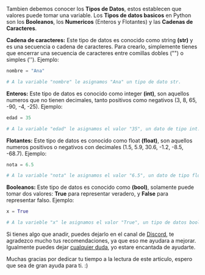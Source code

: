 
Tambien debemos conocer los **Tipos de Datos**, estos establecen que valores puede tomar una variable. Los **Tipos de datos basicos** en Python son los **Booleanos**, los **Numericos** (Enteros y Flotantes) y las **Cadenas de Caracteres**. 




**Cadena de caracteres:** Este tipo de datos es conocido como string **(str)** y es una secuencia o cadena de caracteres. Para crearlo, simplemente tienes que encerrar una secuencia de caracteres entre comillas dobles ("") o simples (''). Ejemplo:
 ```python
nombre = "Ana"

# A la variable "nombre" le asignamos "Ana" un tipo de dato str.
```



**Enteros:** Este tipo de datos es conocido como integer **(int)**, son aquellos numeros que no tienen decimales, tanto positivos como negativos (3, 8, 65, -90, -4, -25). Ejemplo:
```python
edad = 35

# A la variable "edad" le asignamos el valor "35", un dato de tipo int.
```



**Flotantes:** Este tipo de datos es conocido como float **(float)**, son aquellos numeros positivos o negativos con decimales (1.5, 5.9, 30.6, -1.2, -8.5, -68.7). Ejemplo:
```python
nota = 6.5

# A la variable "nota" le asignamos el valor "6.5", un dato de tipo float.
```



**Booleanos:** Este tipo de datos es conocido como **(bool)**, solamente puede tomar dos valores: **True** para representar veradero, y **False** para representar falso. Ejemplo:
```python
x = True

# A la varieble "x" le asignamos el valor "True", un tipo de datos bool
```




Si tienes algo que anadir, puedes dejarlo en el canal de [Discord][jekyll-docs], te agradezco mucho tus recomendaciones, ya que eso me ayudara a mejorar. Igualmente puedes dejar [cualquier duda][jekyll-docs], yo estare encantada de ayudarte. 

Muchas gracias por dedicar tu tiempo a la lectura de este articulo, espero que sea de gran ayuda para ti. :) 


[jekyll-docs]: http://discord.gg/f9JuS5dh
